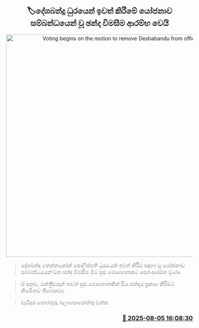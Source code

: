 <p align='center'><b><h2 align='center' title='Voting begins on the motion to remove Deshabandu from office'>🏷දේශබන්දු ධුරයෙන් ඉවත් කිරීමේ යෝජනාව සම්බන්ධයෙන් වූ ඡන්ද විමසීම ආරම්භ වෙයි</h2></b></p>
<p align='center'><img src='https://helakuru.sgp1.cdn.digitaloceanspaces.com/esana/images/lib/parliment-new-01[1].jpg' width='600' alt='Voting begins on the motion to remove Deshabandu from office'></p>

> දේශබන්දු ‍තෙන්නකෝන් පොලිස්පති ධුරයෙන් ඉවත් කිරීම සඳහා වූ යෝජනාව සම්බන්ධයෙන් වන ඡන්ද විමසීම මීට සුළු මොහොතකට පෙර ආරම්භ වුණා.

> ඒ අනුව, මන්ත්‍රීවරුන් තවත් සුළු මොහොතකින් සිය ඡන්දය ප්‍රකාශ කිරිමට නියමිතව තිබෙනවා.

> වැඩිදුර තොරතුරු බලාපොරොත්තු වන්න.



<h3 align='right'><a href='https://www.helakuru.lk/esana/p/112471/'>📅 2025-08-05 16:08:30</a></h3>
